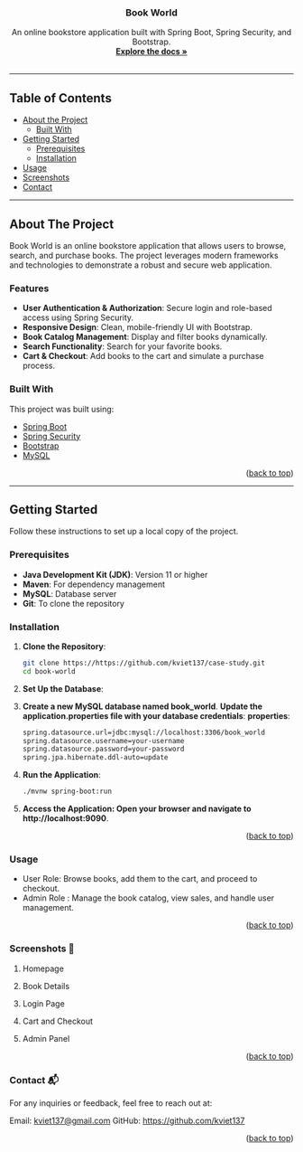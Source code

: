 <a name="readme-top"></a>


<h3 align="center">Book World</h3>

  <p align="center">
    An online bookstore application built with Spring Boot, Spring Security, and Bootstrap.
    <br />
    <a href="https://github.com/kviet137/case-study"><strong>Explore the docs »</strong></a>
    <br />
    <br />

  </p>


---

<!-- TABLE OF CONTENTS -->
## Table of Contents

- [About the Project](#about-the-project)
    - [Built With](#built-with)
- [Getting Started](#getting-started)
    - [Prerequisites](#prerequisites)
    - [Installation](#installation)
- [Usage](#usage)
- [Screenshots](#screenshots)
- [Contact](#contact)

---

## About The Project

Book World is an online bookstore application that allows users to browse, search, and purchase books. The project leverages modern frameworks and technologies to demonstrate a robust and secure web application.

### Features

- **User Authentication & Authorization**: Secure login and role-based access using Spring Security.
- **Responsive Design**: Clean, mobile-friendly UI with Bootstrap.
- **Book Catalog Management**: Display and filter books dynamically.
- **Search Functionality**: Search for your favorite books.
- **Cart & Checkout**: Add books to the cart and simulate a purchase process.

### Built With

This project was built using:

- [Spring Boot](https://spring.io/projects/spring-boot)
- [Spring Security](https://spring.io/projects/spring-security)
- [Bootstrap](https://getbootstrap.com/)
- [MySQL](https://www.mysql.com/)


<p align="right">(<a href="#readme-top">back to top</a>)</p>

---

## Getting Started

Follow these instructions to set up a local copy of the project.

### Prerequisites

- **Java Development Kit (JDK)**: Version 11 or higher
- **Maven**: For dependency management
- **MySQL**: Database server
- **Git**: To clone the repository

### Installation

1. **Clone the Repository**:
   ```bash
   git clone https://https://github.com/kviet137/case-study.git
   cd book-world
2. **Set Up the Database**:   
3. **Create a new MySQL database named book_world**.
   **Update the application.properties file with your database credentials**:
   **properties**:
    ````bash
    spring.datasource.url=jdbc:mysql://localhost:3306/book_world
    spring.datasource.username=your-username
    spring.datasource.password=your-password
    spring.jpa.hibernate.ddl-auto=update

4.  **Run the Application**:

    ````bash
    ./mvnw spring-boot:run
5.  **Access the Application: Open your browser and navigate to http://localhost:9090**.

<p align="right">(<a href="#readme-top">back to top</a>)</p>

### Usage
- User Role: Browse books, add them to the cart, and proceed to checkout.
- Admin Role : Manage the book catalog, view sales, and handle user management.
<p align="right">(<a href="#readme-top">back to top</a>)</p>

### Screenshots 📸
1. Homepage

2. Book Details

3. Login Page

4. Cart and Checkout

5. Admin Panel
<p align="right">(<a href="#readme-top">back to top</a>)</p>

### Contact 📬
For any inquiries or feedback, feel free to reach out at:

Email: kviet137@gmail.com
GitHub: https://github.com/kviet137

<p align="right">(<a href="#readme-top">back to top</a>)</p